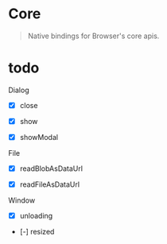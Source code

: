 # Core

> Native bindings for Browser's core apis.


# todo

Dialog
- [x] close
- [x] show
- [x] showModal


File
- [x] readBlobAsDataUrl
- [x] readFileAsDataUrl


Window
- [x] unloading
- [-] resized
